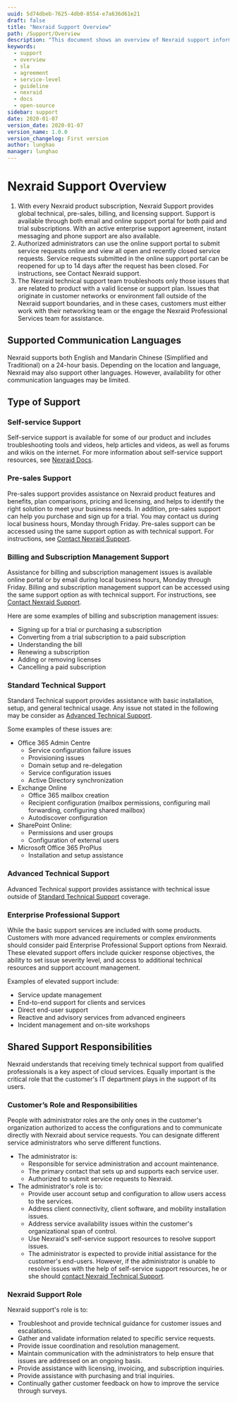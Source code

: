 ```yaml
---
uuid: 5d74dbeb-7625-4db0-8554-e7a636d61e21
draft: false
title: "Nexraid Support Overview"
path: /Support/Overview
description: "This document shows an overview of Nexraid support information."
keywords: 
  - support
  - overview
  - sla
  - agreement
  - service-level
  - guideline
  - nexraid
  - docs
  - open-source
sidebar: support
date: 2020-01-07
version_date: 2020-01-07
version_name: 1.0.0
version_changelog: First version
author: lunghao
manager: lunghao
---
```


# Nexraid Support Overview
1. With every Nexraid product subscription, Nexraid Support provides global technical, pre-sales, billing, and licensing support. Support is available through both email and online support portal for both paid and trial subscriptions. With an active enterprise support agreement, instant messaging and phone support are also available.
2. Authorized administrators can use the online support portal to submit service requests online and view all open and recently closed service requests. Service requests submitted in the online support portal can be reopened for up to 14 days after the request has been closed. For instructions, see Contact Nexraid support.
3. The Nexraid technical support team troubleshoots only those issues that are related to product with a valid license or support plan. Issues that originate in customer networks or environment fall outside of the Nexraid support boundaries, and in these cases, customers must either work with their networking team or the engage the Nexraid Professional Services team for assistance.

## Supported Communication Languages
Nexraid supports both English and Mandarin Chinese (Simplified and Traditional) on a 24-hour basis. Depending on the location and language, Nexraid may also support other languages. However, availability for other communication languages may be limited.

## Type of Support
### Self-service Support
Self-service support is available for some of our product and includes troubleshooting tools and videos, help articles and videos, as well as forums and wikis on the internet. For more information about self-service support resources, see [Nexraid Docs](https://docs.nexraid.com).

### Pre-sales Support
Pre-sales support provides assistance on Nexraid product features and benefits, plan comparisons, pricing and licensing, and helps to identify the right solution to meet your business needs. In addition, pre-sales support can help you purchase and sign up for a trial. You may contact us during local business hours, Monday through Friday. Pre-sales support can be accessed using the same support option as with technical support. For instructions, see [Contact Nexraid Support](https://docs.nexraid.com/Support/Contact-Options).

### Billing and Subscription Management Support
Assistance for billing and subscription management issues is available online portal or by email during local business hours, Monday through Friday. Billing and subscription management support can be accessed using the same support option as with technical support. For instructions, see [Contact Nexraid Support](https://docs.nexraid.com/Support/Contact-Options).

Here are some examples of billing and subscription management issues:
* Signing up for a trial or purchasing a subscription
* Converting from a trial subscription to a paid subscription
* Understanding the bill
* Renewing a subscription
* Adding or removing licenses
* Cancelling a paid subscription

### Standard Technical Support
Standard Technical support provides assistance with basic installation, setup, and general technical usage. Any issue not stated in the following may be consider as [Advanced Technical Support](#Advanced-Technical-Support).

Some examples of these issues are:
* Office 365 Admin Centre
   * Service configuration failure issues
   * Provisioning issues
   * Domain setup and re-delegation
   * Service configuration issues
   * Active Directory synchronization
* Exchange Online
   * Office 365 mailbox creation
   * Recipient configuration (mailbox permissions, configuring mail forwarding, configuring shared mailbox)
   * Autodiscover configuration
* SharePoint Online:
   * Permissions and user groups
   * Configuration of external users
* Microsoft Office 365 ProPlus
   * Installation and setup assistance

### Advanced Technical Support
Advanced Technical support provides assistance with technical issue outside of [Standard Technical Support](#Standard-Technical-Support) coverage.

### Enterprise Professional Support
While the basic support services are included with some products. Customers with more advanced requirements or complex environments should consider paid Enterprise Professional Support options from Nexraid. These elevated support offers include quicker response objectives, the ability to set issue severity level, and access to additional technical resources and support account management.

Examples of elevated support include:
* Service update management
* End-to-end support for clients and services
* Direct end-user support
* Reactive and advisory services from advanced engineers
* Incident management and on-site workshops


## Shared Support Responsibilities
Nexraid understands that receiving timely technical support from qualified professionals is a key aspect of cloud services. Equally important is the critical role that the customer's IT department plays in the support of its users.

### Customer’s Role and Responsibilities
People with administrator roles are the only ones in the customer's organization authorized to access the configurations and to communicate directly with Nexraid about service requests. You can designate different service administrators who serve different functions. 

* The administrator is:
   * Responsible for service administration and account maintenance.
   * The primary contact that sets up and supports each service user.
   * Authorized to submit service requests to Nexraid.
* The administrator's role is to:
   * Provide user account setup and configuration to allow users access to the services.
   * Address client connectivity, client software, and mobility installation issues.
   * Address service availability issues within the customer's organizational span of control.
   * Use Nexraid's self-service support resources to resolve support issues.
   * The administrator is expected to provide initial assistance for the customer's end-users. However, if the administrator is unable to resolve issues with the help of self-service support resources, he or she should [contact Nexraid Technical Support](https://docs.nexraid.com/Support/Contact-Options).

### Nexraid Support Role
Nexraid support's role is to:
* Troubleshoot and provide technical guidance for customer issues and escalations.
* Gather and validate information related to specific service requests.
* Provide issue coordination and resolution management.
* Maintain communication with the administrators to help ensure that issues are addressed on an ongoing basis.
* Provide assistance with licensing, invoicing, and subscription inquiries.
* Provide assistance with purchasing and trial inquiries.
* Continually gather customer feedback on how to improve the service through surveys.
